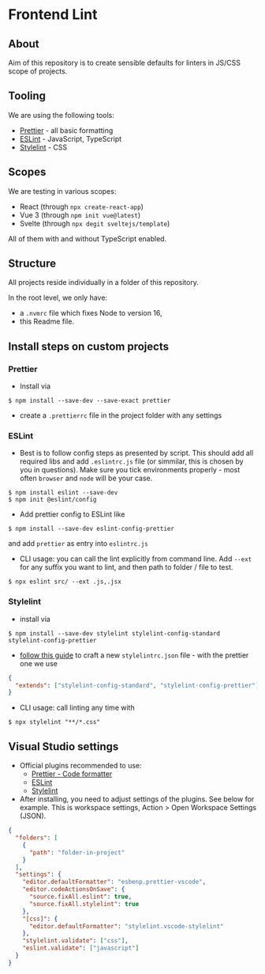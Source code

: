 # Frontend Lint

## About

Aim of this repository is to create sensible defaults for linters in JS/CSS scope of projects.

## Tooling

We are using the following tools:

- [Prettier](https://prettier.io/) - all basic formatting
- [ESLint](https://eslint.org/) - JavaScript, TypeScript
- [Stylelint](https://stylelint.io/) - CSS

## Scopes

We are testing in various scopes:

- React (through `npx create-react-app`)
- Vue 3 (through `npm init vue@latest`)
- Svelte (through `npx degit sveltejs/template`)

All of them with and without TypeScript enabled.

## Structure

All projects reside individually in a folder of this repository.

In the root level, we only have:

- a `.nvmrc` file which fixes Node to version 16,
- this Readme file.

## Install steps on custom projects

### Prettier

- Install via

```console
$ npm install --save-dev --save-exact prettier
```

- create a `.prettierrc` file in the project folder with any settings

### ESLint

- Best is to follow config steps as presented by script. This should add all required libs and add `.eslintrc.js` file (or simmilar, this is chosen by you in questions). Make sure you tick environments properly - most often `browser` and `node` will be your case.

```console
$ npm install eslint --save-dev
$ npm init @eslint/config
```

- Add prettier config to ESLint like

```console
$ npm install --save-dev eslint-config-prettier
```

and add `prettier` as entry into `eslintrc.js`

- CLI usage: you can call the lint explicitly from command line. Add `--ext` for any suffix you want to lint, and then path to folder / file to test.

```console
$ npx eslint src/ --ext .js,.jsx
```

### Stylelint

- install via

```console
$ npm install --save-dev stylelint stylelint-config-standard stylelint-config-prettier
```

- [follow this guide](https://stylelint.io/user-guide/get-started) to craft a new `stylelintrc.json` file - with the prettier one we use

```json
{
  "extends": ["stylelint-config-standard", "stylelint-config-prettier"]
}
```

- CLI usage: call linting any time with

```console
$ npx stylelint "**/*.css"
```

## Visual Studio settings

- Official plugins recommended to use:
  - [Prettier - Code formatter](https://marketplace.visualstudio.com/items?itemName=esbenp.prettier-vscode)
  - [ESLint](https://marketplace.visualstudio.com/items?itemName=dbaeumer.vscode-eslint)
  - [Stylelint](https://marketplace.visualstudio.com/items?itemName=stylelint.vscode-stylelint)
- After installing, you need to adjust settings of the plugins. See below for example. This is workspace settings, Action > Open Workspace Settings (JSON).

```json
{
  "folders": [
    {
      "path": "folder-in-project"
    }
  ],
  "settings": {
    "editor.defaultFormatter": "esbenp.prettier-vscode",
    "editor.codeActionsOnSave": {
      "source.fixAll.eslint": true,
      "source.fixAll.stylelint": true
    },
    "[css]": {
      "editor.defaultFormatter": "stylelint.vscode-stylelint"
    },
    "stylelint.validate": ["css"],
    "eslint.validate": ["javascript"]
  }
}
```
